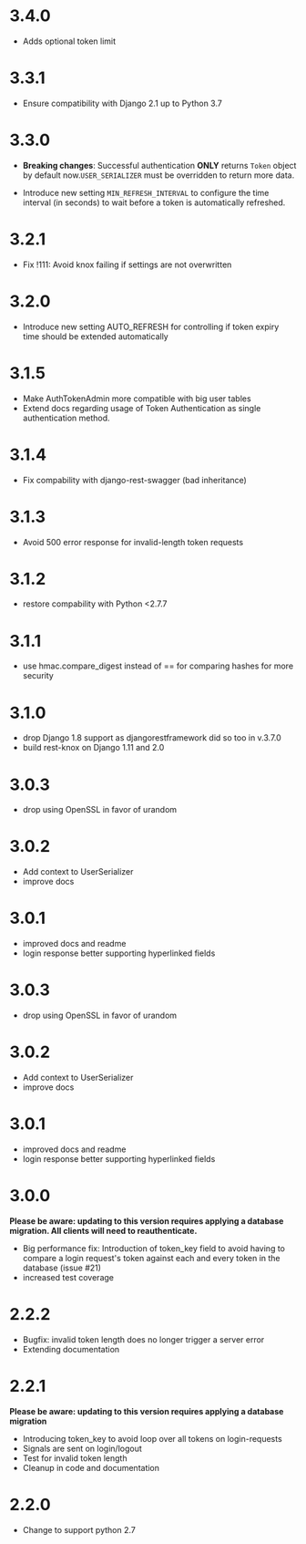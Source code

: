 3.4.0
=====
-   Adds optional token limit


3.3.1
=====

-   Ensure compatibility with Django 2.1 up to Python 3.7

3.3.0
=====

-   **Breaking changes**: Successful authentication **ONLY** returns
    `Token` object by default
    now.`USER_SERIALIZER` must be overridden to return more
    data.

-   Introduce new setting `MIN_REFRESH_INTERVAL` to configure the time
    interval (in seconds) to wait before a token is automatically refreshed.

3.2.1
=====

-   Fix !111: Avoid knox failing if settings are not overwritten

3.2.0
=====

-   Introduce new setting AUTO_REFRESH for controlling if token expiry
    time should be extended automatically

3.1.5
=====

-   Make AuthTokenAdmin more compatible with big user tables
-   Extend docs regarding usage of Token Authentication as single
    authentication method.

3.1.4
=====

-   Fix compability with django-rest-swagger (bad inheritance)

3.1.3
=====

-   Avoid 500 error response for invalid-length token requests

3.1.2
=====

-   restore compability with Python <2.7.7

3.1.1
=====

-   use hmac.compare_digest instead of == for comparing hashes for more
    security

3.1.0
=====

-   drop Django 1.8 support as djangorestframework did so too in v.3.7.0
-   build rest-knox on Django 1.11 and 2.0

3.0.3
=====

-   drop using OpenSSL in favor of urandom

3.0.2
=====

-   Add context to UserSerializer
-   improve docs

3.0.1
=====

-   improved docs and readme
-   login response better supporting hyperlinked fields

3.0.3
=====

-   drop using OpenSSL in favor of urandom

3.0.2
=====

-   Add context to UserSerializer
-   improve docs

3.0.1
=====

-   improved docs and readme
-   login response better supporting hyperlinked fields

3.0.0
=====

**Please be aware: updating to this version requires applying a database
migration. All clients will need to reauthenticate.**

-   Big performance fix: Introduction of token_key field to avoid
    having to compare a login request's token against each and every
    token in the database (issue #21)
-   increased test coverage

2.2.2
=====

-   Bugfix: invalid token length does no longer trigger a server error
-   Extending documentation

2.2.1
=====

**Please be aware: updating to this version requires applying a database
migration**

-   Introducing token_key to avoid loop over all tokens on
    login-requests
-   Signals are sent on login/logout
-   Test for invalid token length
-   Cleanup in code and documentation

2.2.0
=====

-   Change to support python 2.7

